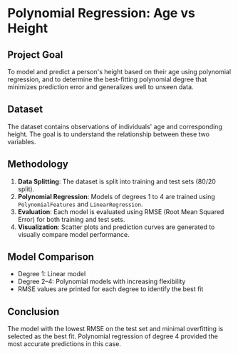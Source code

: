 
# Polynomial Regression: Age vs Height

##  Project Goal
To model and predict a person's height based on their age using polynomial regression, and to determine the best-fitting polynomial degree that minimizes prediction error and generalizes well to unseen data.

## Dataset
The dataset contains observations of individuals' age and corresponding height. The goal is to understand the relationship between these two variables.

## Methodology
1. **Data Splitting**: The dataset is split into training and test sets (80/20 split).
2. **Polynomial Regression**: Models of degrees 1 to 4 are trained using `PolynomialFeatures` and `LinearRegression`.
3. **Evaluation**: Each model is evaluated using RMSE (Root Mean Squared Error) for both training and test sets.
4. **Visualization**: Scatter plots and prediction curves are generated to visually compare model performance.

##  Model Comparison
- Degree 1: Linear model
- Degree 2–4: Polynomial models with increasing flexibility
- RMSE values are printed for each degree to identify the best fit

##  Conclusion
The model with the lowest RMSE on the test set and minimal overfitting is selected as the best fit. Polynomial regression of degree 4 provided the most accurate predictions in this case.
